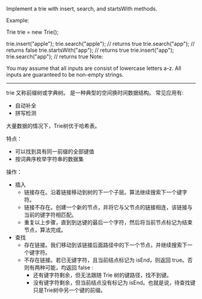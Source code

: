 Implement a trie with insert, search, and startsWith methods.

Example:

Trie trie = new Trie();

trie.insert("apple");
trie.search("apple");   // returns true
trie.search("app");     // returns false
trie.startsWith("app"); // returns true
trie.insert("app");   
trie.search("app");     // returns true
Note:

You may assume that all inputs are consist of lowercase letters a-z.
All inputs are guaranteed to be non-empty strings.

----------
trie 又称前缀树或字典树。
是一种典型的空间换时间数据结构。
常见应用有:

- 自动补全
- 拼写检测

大量数据的情况下，Trie树优于哈希表。

特点：
- 可以找到具有同一前缀的全部键值
- 按词典序枚举字符串的数据集

操作：
- 插入
    - 链接存在。沿着链接移动到树的下一个子层。算法继续搜索下一个键字符。
    - 链接不存在。创建一个新的节点，并将它与父节点的链接相连，该链接与当前的键字符相匹配。
    - 重复以上步骤，直到到达键的最后一个字符，然后将当前节点标记为结束节点，算法完成。
- 查找
    - 存在链接。我们移动到该链接后面路径中的下一个节点，并继续搜索下一个键字符。    
    - 不存在链接。若已无键字符，且当前结点标记为 isEnd，则返回 true。否则有两种可能，均返回 false :
        - 还有键字符剩余，但无法跟随 Trie 树的键路径，找不到键。
        - 没有键字符剩余，但当前结点没有标记为 isEnd。也就是说，待查找键只是Trie树中另一个键的前缀。